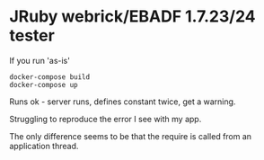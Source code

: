 # JRuby webrick/EBADF 1.7.23/24 tester

If you run 'as-is'
```
docker-compose build
docker-compose up
```

Runs ok - server runs, defines constant twice, get a warning.

Struggling to reproduce the error I see with my app.

The only difference seems to be that the require is called from an application thread.

